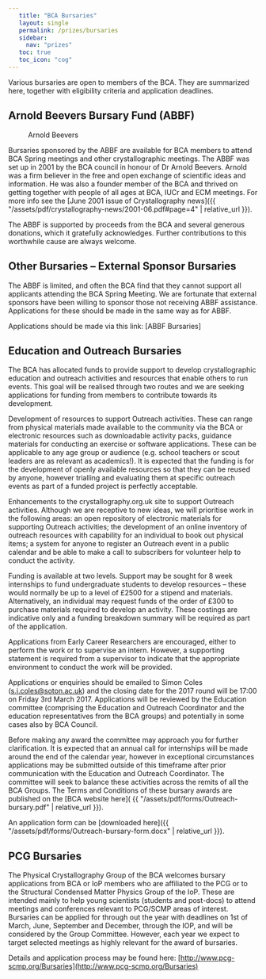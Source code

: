 ```yaml
---
   title: "BCA Bursaries"
   layout: single
   permalink: /prizes/bursaries
   sidebar:
     nav: "prizes"
   toc: true
   toc_icon: "cog"
---
```


Various bursaries are open to members of the BCA. They are summarized here, together with eligibility criteria and application deadlines.

## Arnold Beevers Bursary Fund (ABBF)

<figure style="width: 200px" class="align-right">
  <img src="{{ "/assets/images/people/arnold-beevers.jpg" | relative_url }}" alt="">
  <figcaption>Arnold Beevers</figcaption>
</figure> 
Bursaries sponsored by the ABBF are available for BCA members to attend BCA Spring meetings and other crystallographic meetings. The ABBF was set up in 2001 by the BCA council in honour of Dr Arnold Beevers. Arnold was a firm believer in the free and open exchange of scientific ideas and information. He was also a founder member of the BCA and thrived on getting together with people of all ages at BCA, IUCr and ECM meetings. For more info see the [June 2001 issue of Crystallography news]({{ "/assets/pdf/crystallography-news/2001-06.pdf#page=4" | relative_url }}).

The ABBF is supported by proceeds from the BCA and several generous donations, which it gratefully acknowledges. Further contributions to this worthwhile cause are always welcome.

## Other Bursaries – External Sponsor Bursaries

The ABBF is limited, and often the BCA find that they cannot support all applicants attending the BCA Spring Meeting. We are fortunate that external sponsors have been willing to sponsor those not receiving ABBF assistance. Applications for these should be made in the same way as for ABBF.

Applications should be made via this link: [ABBF Bursaries]

## Education and Outreach Bursaries

The BCA has allocated funds to provide support to develop crystallographic education and outreach activities and resources that enable others to run events. This goal will be realised through two routes and we are seeking applications for funding from members to contribute towards its development.

Development of resources to support Outreach activities. These can range from physical materials made available to the community via the BCA or electronic resources such as downloadable activity packs, guidance materials for conducting an exercise or software applications. These can be applicable to any age group or audience (e.g. school teachers or scout leaders are as relevant as academics!). It is expected that the funding is for the development of openly available resources so that they can be reused by anyone, however trialling and evaluating them at specific outreach events as part of a funded project is perfectly acceptable.

Enhancements to the crystallography.org.uk site to support Outreach activities. Although we are receptive to new ideas, we will prioritise work in the following areas: an open repository of electronic materials for supporting Outreach activities; the development of an online inventory of outreach resources with capability for an individual to book out physical items; a system for anyone to register an Outreach event in a public calendar and be able to make a call to subscribers for volunteer help to conduct the activity.

Funding is available at two levels. Support may be sought for 8 week internships to fund undergraduate students to develop resources – these would normally be up to a level of £2500 for a stipend and materials. Alternatively, an individual may request funds of the order of £300 to purchase materials required to develop an activity. These costings are indicative only and a funding breakdown summary will be required as part of the application.

Applications from Early Career Researchers are encouraged, either to perform the work or to supervise an intern. However, a supporting statement is required from a supervisor to indicate that the appropriate environment to conduct the work will be provided.

Applications or enquiries should be emailed to Simon Coles ([s.j.coles@soton.ac.uk](mailto:s.j.coles@soton.ac.uk)) and the closing date for the 2017 round will be 17:00 on Friday 3rd March 2017. Applications will be reviewed by the Education committee (comprising the Education and Outreach Coordinator and the education representatives from the BCA groups) and potentially in some cases also by BCA Council.

Before making any award the committee may approach you for further clarification. It is expected that an annual call for internships will be made around the end of the calendar year, however in exceptional circumstances applications may be submitted outside of this timeframe after prior communication with the Education and Outreach Coordinator. The committee will seek to balance these activities across the remits of all the BCA Groups. The Terms and Conditions of these bursary awards are published on the [BCA website here]( {{ "/assets/pdf/forms/Outreach-bursary.pdf" | relative_url }}).

An application form can be [downloaded here]({{ "/assets/pdf/forms/Outreach-bursary-form.docx" | relative_url }}).



## PCG Bursaries 

The Physical Crystallography Group of the BCA welcomes bursary applications from BCA or IoP members who are affiliated to the PCG or to the Structural Condensed Matter Physics Group of the IoP. These are intended mainly to help young scientists (students and post-docs) to attend meetings and conferences relevant to PCG/SCMP areas of interest. Bursaries can be applied for through out the year with deadlines on 1st of March, June, September and December, through the IOP, and will be considered by the Group Committee. However, each year we expect to target selected meetings as highly relevant for the award of bursaries.

Details and application process may be found here: [http://www.pcg-scmp.org/Bursaries](http://www.pcg-scmp.org/Bursaries)

